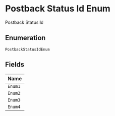 
# Postback Status Id Enum

Postback Status Id

## Enumeration

`PostbackStatusIdEnum`

## Fields

| Name |
|  --- |
| `Enum1` |
| `Enum2` |
| `Enum3` |
| `Enum4` |

